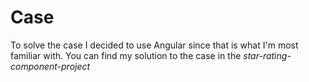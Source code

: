 # Case

To solve the case I decided to use Angular since that is what I'm most familiar with. You can find my solution to the case in the <em>star-rating-component-project</em>

